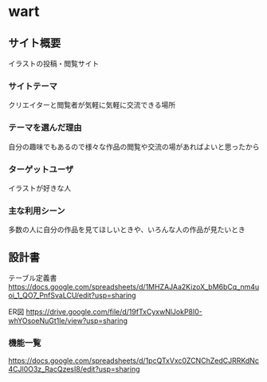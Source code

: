 # wart

## サイト概要
イラストの投稿・閲覧サイト

### サイトテーマ
クリエイターと閲覧者が気軽に気軽に交流できる場所

### テーマを選んだ理由
自分の趣味でもあるので様々な作品の閲覧や交流の場があればよいと思ったから

### ターゲットユーザ
イラストが好きな人

### 主な利用シーン
多数の人に自分の作品を見てほしいときや、いろんな人の作品が見たいとき

## 設計書
テーブル定義書
https://docs.google.com/spreadsheets/d/1MHZAJAa2KizoX_bM6bCq_nm4uoi_1_QO7_PnfSvaLCU/edit?usp=sharing

ER図
https://drive.google.com/file/d/19fTxCyxwNlJokP8I0-whYOsoeNuGt1le/view?usp=sharing

### 機能一覧
https://docs.google.com/spreadsheets/d/1pcQTxVxc0ZCNChZedCJRRKdNc4CJl0O3z_RacQzesI8/edit?usp=sharing
